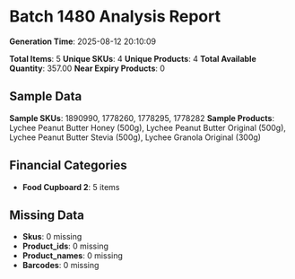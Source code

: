 # Batch 1480 Analysis Report

**Generation Time**: 2025-08-12 20:10:09

**Total Items**: 5
**Unique SKUs**: 4
**Unique Products**: 4
**Total Available Quantity**: 357.00
**Near Expiry Products**: 0

## Sample Data
**Sample SKUs**: 1890990, 1778260, 1778295, 1778282
**Sample Products**: Lychee Peanut Butter Honey (500g), Lychee Peanut Butter Original (500g), Lychee Peanut Butter Stevia (500g), Lychee Granola Original (300g)

## Financial Categories
- **Food Cupboard 2**: 5 items

## Missing Data
- **Skus**: 0 missing
- **Product_ids**: 0 missing
- **Product_names**: 0 missing
- **Barcodes**: 0 missing
